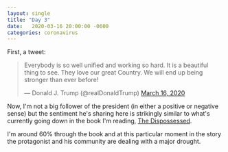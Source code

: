 ```yaml
---
layout: single
title: "Day 3"
date:   2020-03-16 20:00:00 -0600
categories: coronavirus
---
```


First, a tweet:

<blockquote class="twitter-tweet"><p lang="en" dir="ltr">Everybody is so well unified and working so hard. It is a beautiful thing to see. They love our great Country. We will end up being stronger than ever before!</p>&mdash; Donald J. Trump (@realDonaldTrump) <a href="https://twitter.com/realDonaldTrump/status/1239567267312152576?ref_src=twsrc%5Etfw">March 16, 2020</a></blockquote> <script async src="https://platform.twitter.com/widgets.js" charset="utf-8"></script>

Now, I'm not a big follower of the president (in either a positive or negative sense) but the sentiment he's sharing here is strikingly similar to what's currently going down in the book I'm reading, [The Dispossessed][dispossessed].

I'm around 60% through the book and at this particular moment in the story the protagonist and his community are dealing with a major drought.

[dispossessed]: https://www.goodreads.com/book/show/13651.The_Dispossessed